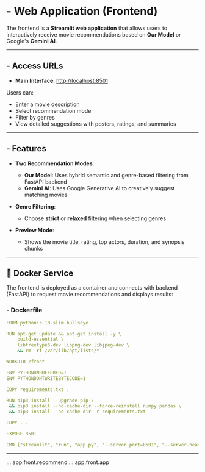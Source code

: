 # - Web Application (Frontend)

The frontend is a **Streamlit web application** that allows users to interactively receive movie recommendations based on **Our Model** or Google's **Gemini AI**.

---

## - Access URLs

- **Main Interface**: [http://localhost:8501](http://localhost:8501)

Users can:

- Enter a movie description
- Select recommendation mode
- Filter by genres
- View detailed suggestions with posters, ratings, and summaries

---

## - Features

- **Two Recommendation Modes**:
  - **Our Model**: Uses hybrid semantic and genre-based filtering from FastAPI backend
  - **Gemini AI**: Uses Google Generative AI to creatively suggest matching movies

- **Genre Filtering**:
  - Choose **strict** or **relaxed** filtering when selecting genres

- **Preview Mode**:
  - Shows the movie title, rating, top actors, duration, and synopsis chunks

---

## 🐳 Docker Service

The frontend is deployed as a container and connects with backend (FastAPI) to request movie recommendations and displays results:

### - Dockerfile

```yaml
FROM python:3.10-slim-bullseye

RUN apt-get update && apt-get install -y \
    build-essential \
    libfreetype6-dev libpng-dev libjpeg-dev \
    && rm -rf /var/lib/apt/lists/*

WORKDIR /front

ENV PYTHONUNBUFFERED=1
ENV PYTHONDONTWRITEBYTECODE=1

COPY requirements.txt .

RUN pip3 install --upgrade pip \
 && pip3 install --no-cache-dir --force-reinstall numpy pandas \
 && pip3 install --no-cache-dir -r requirements.txt

COPY . .

EXPOSE 8501

CMD ["streamlit", "run", "app.py", "--server.port=8501", "--server.headless=true", "--server.runOnSave=true", "--server.address=0.0.0.0"]
```

---

::: app.front.recommend
::: app.front.app